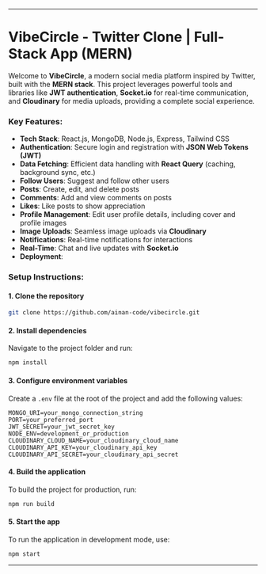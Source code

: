 

---

# VibeCircle - Twitter Clone | Full-Stack App (MERN)

Welcome to **VibeCircle**, a modern social media platform inspired by Twitter, built with the **MERN stack**. This project leverages powerful tools and libraries like **JWT authentication**, **Socket.io** for real-time communication, and **Cloudinary** for media uploads, providing a complete social experience.

### Key Features:
- **Tech Stack**: React.js, MongoDB, Node.js, Express, Tailwind CSS
- **Authentication**: Secure login and registration with **JSON Web Tokens (JWT)**
- **Data Fetching**: Efficient data handling with **React Query** (caching, background sync, etc.)
- **Follow Users**: Suggest and follow other users
- **Posts**: Create, edit, and delete posts
- **Comments**: Add and view comments on posts
- **Likes**: Like posts to show appreciation
- **Profile Management**: Edit user profile details, including cover and profile images
- **Image Uploads**: Seamless image uploads via **Cloudinary**
- **Notifications**: Real-time notifications for interactions
- **Real-Time**: Chat and live updates with **Socket.io**
- **Deployment**:

### Setup Instructions:

#### 1. Clone the repository
```bash
git clone https://github.com/ainan-code/vibecircle.git
```

#### 2. Install dependencies
Navigate to the project folder and run:
```bash
npm install
```

#### 3. Configure environment variables
Create a `.env` file at the root of the project and add the following values:

```plaintext
MONGO_URI=your_mongo_connection_string
PORT=your_preferred_port
JWT_SECRET=your_jwt_secret_key
NODE_ENV=development_or_production
CLOUDINARY_CLOUD_NAME=your_cloudinary_cloud_name
CLOUDINARY_API_KEY=your_cloudinary_api_key
CLOUDINARY_API_SECRET=your_cloudinary_api_secret
```

#### 4. Build the application
To build the project for production, run:
```bash
npm run build
```

#### 5. Start the app
To run the application in development mode, use:
```bash
npm start
```

---


